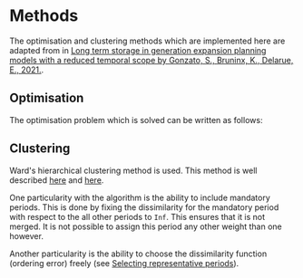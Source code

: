 # Methods

The optimisation and clustering methods which are implemented here are adapted from in [Long term storage in generation expansion planning models with a reduced temporal scope by Gonzato, S., Bruninx, K., Delarue, E., 2021.](https://www.mech.kuleuven.be/en/tme/research/energy-systems-integration-modeling/pdf-publications/wp-esim2021-1).

## Optimisation

The optimisation problem which is solved can be written as follows:



## Clustering

Ward's hierarchical clustering method is used. This method is well described [here](https://www.mech.kuleuven.be/en/tme/research/energy-systems-integration-modeling/pdf-publications/wp-esim2021-1) and [here](https://www.researchgate.net/publication/325459549_Chronological_Time-Period_Clustering_for_Optimal_Capacity_Expansion_Planning_With_Storage).

One particularity with the algorithm is the ability to include mandatory periods. This is done by fixing the dissimilarity for the mandatory period with respect to the all other periods to `Inf`. This ensures that it is not merged. It is not possible to assign this period any other weight than one however. 

Another particularity is the ability to choose the dissimilarity function (ordering error) freely (see [Selecting representative periods](@ref)).
